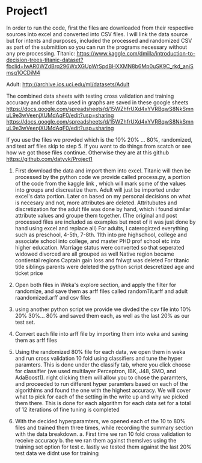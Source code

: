 # Project1
In order to run the code, first the files are downloaded from their respective sources into excel and converted into CSV files. I will link the data source but for intents and purposes, included the processed and randomized CSV as part of the submittion so you can run the programs necessary without any pre processing.
Titanic: https://www.kaggle.com/dmilla/introduction-to-decision-trees-titanic-dataset?fbclid=IwAR0WZdBrq296WxXGUpWrSpdBHXXMN8b6Mp0uSK9C_rkd_aniSmsq1OCDiM4

Adult: http://archive.ics.uci.edu/ml/datasets/Adult

The combined data sheets with testing cross validation and training accuracy and other data used in graphs are saved in these google sheets
https://docs.google.com/spreadsheets/d/15WZhfrUXd4xYVRBqwS8NkSmnuL9e3wVeenjXUMdAqF0/edit?usp=sharing
https://docs.google.com/spreadsheets/d/15WZhfrUXd4xYVRBqwS8NkSmnuL9e3wVeenjXUMdAqF0/edit?usp=sharing


If you use the files we provded which is the 10% 20% ... 80%, randomized, and test  arf files skip to step 5. If you want to do things from scatch or see how we got those files continue. Otherwise they are at this github
https://github.com/datyvk/Project1

1. First download the data and import them into excel. Titanic will then be processed by the python code we provide called process.py, a portion of the code from the kaggle link , which will mark some of the values into groups and discreatize them. Adult will just be imported under excel's data portion. Later on based on my personal decisions on what is necesary and not, more attributes are deleted. Attritubutes and discretization for the adult file was done by hand, which i found similar attribute values and groupe them together. (The original and post processed files are included as examples but most of it was just done by hand using excel and replace all) 
	For adults, I caterogirzed everything such as preschool, 4-5th, 7-8th. 11th into pre highschool, college and associate school into college, and master PHD prof school etc into higher education.
	Marriage status were converted so that seperated widowed divorced are all grouped as well
	Native region became contiental regions
	Captain gain loss and fnlwgt was deleted
	For titanic title siblings parents were deleted
	the python script descretized age and ticket price

2. Open both files in Weka's explore section, and apply the filter for randomize, and save them as arff files called randomTit.arff and adult raandomized.arff and csv files

3. using another python script we provide we divded the csv file into 10% 20% 30%... 80% and saved them each, as well as the last 20% as our test set.

4. Convert each file into arff file by importing them into weka and saving them as arff files

5. Using the randomized 80% file for each data, we open them in weka and run cross validation 10 fold using classifiers and tune the hyper paramters. This is done under the 
classify tab, where you click choose for classifier (we used multilayer Perceptron, IBK, J48, SMO, and AdaBoost1). right clicking them will allow you to chose the paramters, and proceeded to run different hyper paramters based on each of the algorithims and found the one with the highest accuracy. We will cover what to pick for each of the setting in the write up and why we picked them there. This is done for each algorithm for each data set for a total of 12 iterations of fine tuning is completed

6. With the decided hyperparamters, we opened each of the 10 to 80% files and trained them three times, while recording the summary section with the data breakdown.
	a. First time we ran 10 fold cross validation to receive accuracy 
	b. the we ran them against themslves using the training set option for test
	c. lastly we tested them against the last 20% test data we didnt use for training


